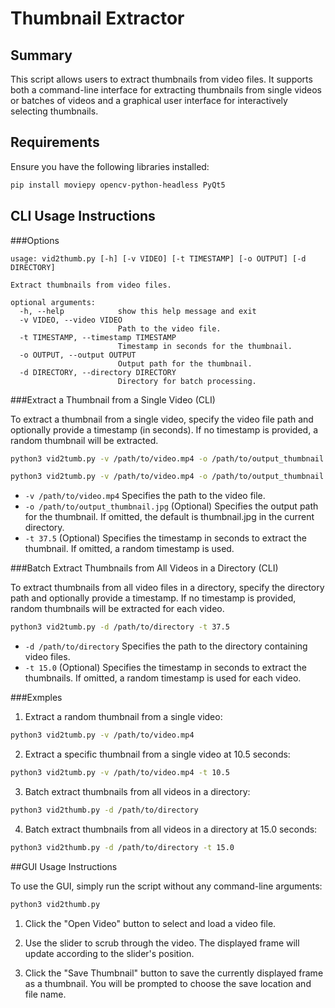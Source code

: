 # Thumbnail Extractor

## Summary

This script allows users to extract thumbnails from video files. It supports both a command-line interface for extracting thumbnails from single videos or batches of videos and a graphical user interface for interactively selecting thumbnails.

## Requirements

Ensure you have the following libraries installed:

```bash
pip install moviepy opencv-python-headless PyQt5
```

## CLI Usage Instructions

###Options

```
usage: vid2thumb.py [-h] [-v VIDEO] [-t TIMESTAMP] [-o OUTPUT] [-d DIRECTORY]

Extract thumbnails from video files.

optional arguments:
  -h, --help            show this help message and exit
  -v VIDEO, --video VIDEO
                        Path to the video file.
  -t TIMESTAMP, --timestamp TIMESTAMP
                        Timestamp in seconds for the thumbnail.
  -o OUTPUT, --output OUTPUT
                        Output path for the thumbnail.
  -d DIRECTORY, --directory DIRECTORY
                        Directory for batch processing.
```

###Extract a Thumbnail from a Single Video (CLI)

To extract a thumbnail from a single video, specify the video file path and optionally provide a timestamp (in seconds). If no timestamp is provided, a random thumbnail will be extracted.

```bash
python3 vid2tumb.py -v /path/to/video.mp4 -o /path/to/output_thumbnail.jpg #generate a random thumbnail

python3 vid2tumb.py -v /path/to/video.mp4 -o /path/to/output_thumbnail.jpg -t 37.5 #generate a thumbnail at 37.5 seconds
```

- `-v /path/to/video.mp4` Specifies the path to the video file.
- `-o /path/to/output_thumbnail.jpg` (Optional) Specifies the output path for the thumbnail. If omitted, the default is thumbnail.jpg in the current directory.
- `-t 37.5` (Optional) Specifies the timestamp in seconds to extract the thumbnail. If omitted, a random timestamp is used.

###Batch Extract Thumbnails from All Videos in a Directory (CLI)

To extract thumbnails from all video files in a directory, specify the directory path and optionally provide a timestamp. If no timestamp is provided, random thumbnails will be extracted for each video.

```bash
python3 vid2tumb.py -d /path/to/directory -t 37.5
```

- `-d /path/to/directory` Specifies the path to the directory containing video files.
- `-t 15.0` (Optional) Specifies the timestamp in seconds to extract the thumbnails. If omitted, a random timestamp is used for each video.

###Exmples

1) Extract a random thumbnail from a single video:

```bash
python3 vid2tumb.py -v /path/to/video.mp4
```

2) Extract a specific thumbnail from a single video at 10.5 seconds:

```bash
python3 vid2tumb.py -v /path/to/video.mp4 -t 10.5
```

3) Batch extract thumbnails from all videos in a directory:

```bash
python3 vid2thumb.py -d /path/to/directory
```

4) Batch extract thumbnails from all videos in a directory at 15.0 seconds:

```bash
python3 vid2thumb.py -d /path/to/directory -t 15.0
```

##GUI Usage Instructions

To use the GUI, simply run the script without any command-line arguments:

```bash
python3 vid2thumb.py
```

1) Click the "Open Video" button to select and load a video file.

2) Use the slider to scrub through the video. The displayed frame will update according to the slider's position.

3) Click the "Save Thumbnail" button to save the currently displayed frame as a thumbnail. You will be prompted to choose the save location and file name.
